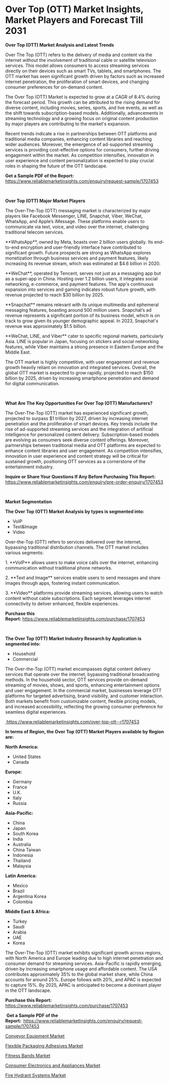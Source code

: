<p><h1>Over Top (OTT) Market Insights, Market Players and Forecast Till 2031</h1></p><p><strong>Over Top (OTT) Market Analysis and Latest Trends</strong></p>
<p><p>Over The Top (OTT) refers to the delivery of media and content via the internet without the involvement of traditional cable or satellite television services. This model allows consumers to access streaming services directly on their devices such as smart TVs, tablets, and smartphones. The OTT market has seen significant growth driven by factors such as increased internet penetration, the proliferation of smart devices, and changing consumer preferences for on-demand content.</p><p>The Over Top (OTT) Market is expected to grow at a CAGR of 8.4% during the forecast period. This growth can be attributed to the rising demand for diverse content, including movies, series, sports, and live events, as well as the shift towards subscription-based models. Additionally, advancements in streaming technology and a growing focus on original content production by major players are contributing to the market's expansion.</p><p>Recent trends indicate a rise in partnerships between OTT platforms and traditional media companies, enhancing content libraries and reaching wider audiences. Moreover, the emergence of ad-supported streaming services is providing cost-effective options for consumers, further driving engagement within the market. As competition intensifies, innovation in user experience and content personalization is expected to play crucial roles in shaping the future of the OTT landscape.</p></p>
<p><strong>Get a Sample PDF of the Report:&nbsp;</strong> <a href="https://www.reliablemarketinsights.com/enquiry/request-sample/1707453?utm_campaign=1264&utm_medium=2&utm_source=Github&utm_content=ia&utm_term=07102024&utm_id=over-top-ott">https://www.reliablemarketinsights.com/enquiry/request-sample/1707453</a></p>
<p>&nbsp;</p>
<p><strong>Over Top (OTT) Major Market Players</strong></p>
<p><p>The Over-The-Top (OTT) messaging market is characterized by major players like Facebook Messenger, LINE, Snapchat, Viber, WeChat, WhatsApp, and Apple’s iMessage. These platforms enable users to communicate via text, voice, and video over the internet, challenging traditional telecom services.</p><p>**WhatsApp**, owned by Meta, boasts over 2 billion users globally. Its end-to-end encryption and user-friendly interface have contributed to significant growth. Future prospects are strong as WhatsApp explores monetization through business services and payment features, likely increasing its revenue stream, which was estimated at $4.6 billion in 2020.</p><p>**WeChat**, operated by Tencent, serves not just as a messaging app but as a super-app in China. Hosting over 1.2 billion users, it integrates social networking, e-commerce, and payment features. The app's continuous expansion into services and gaming indicates robust future growth, with revenue projected to reach $30 billion by 2025.</p><p>**Snapchat** remains relevant with its unique multimedia and ephemeral messaging features, boasting around 500 million users. Snapchat’s ad revenue represents a significant portion of its business model, which is on track to grow given its younger demographic appeal. In 2023, Snapchat's revenue was approximately $1.5 billion.</p><p>**WeChat, LINE, and Viber** cater to specific regional markets, particularly Asia. LINE is popular in Japan, focusing on stickers and social networking features, while Viber maintains a strong presence in Eastern Europe and the Middle East.</p><p>The OTT market is highly competitive, with user engagement and revenue growth heavily reliant on innovation and integrated services. Overall, the global OTT market is expected to grow rapidly, projected to reach $150 billion by 2025, driven by increasing smartphone penetration and demand for digital communication.</p></p>
<p>&nbsp;</p>
<p><strong>What Are The Key Opportunities For Over Top (OTT) Manufacturers?</strong></p>
<p><p>The Over-The-Top (OTT) market has experienced significant growth, projected to surpass $1 trillion by 2027, driven by increasing internet penetration and the proliferation of smart devices. Key trends include the rise of ad-supported streaming services and the integration of artificial intelligence for personalized content delivery. Subscription-based models are evolving as consumers seek diverse content offerings. Moreover, partnerships between traditional media and OTT platforms are expected to enhance content libraries and user engagement. As competition intensifies, innovation in user experience and content strategy will be critical for sustained growth, positioning OTT services as a cornerstone of the entertainment industry.</p></p>
<p><strong>Inquire or Share Your Questions If Any Before Purchasing This Report:</strong> <a href="https://www.reliablemarketinsights.com/enquiry/pre-order-enquiry/1707453?utm_campaign=1264&utm_medium=2&utm_source=Github&utm_content=ia&utm_term=07102024&utm_id=over-top-ott">https://www.reliablemarketinsights.com/enquiry/pre-order-enquiry/1707453</a></p>
<p>&nbsp;</p>
<p><strong>Market Segmentation</strong></p>
<p><strong>The Over Top (OTT) Market Analysis by types is segmented into:</strong></p>
<p><ul><li>VoIP</li><li>Text&Image</li><li>Video</li></ul></p>
<p><p>Over-the-Top (OTT) refers to services delivered over the internet, bypassing traditional distribution channels. The OTT market includes various segments: </p><p>1. **VoIP** allows users to make voice calls over the internet, enhancing communication without traditional phone networks. </p><p>2. **Text and Image** services enable users to send messages and share images through apps, fostering instant communication. </p><p>3. **Video** platforms provide streaming services, allowing users to watch content without cable subscriptions. Each segment leverages internet connectivity to deliver enhanced, flexible experiences.</p></p>
<p><strong>Purchase this Report:&nbsp;</strong><a href="https://www.reliablemarketinsights.com/purchase/1707453?utm_campaign=1264&utm_medium=2&utm_source=Github&utm_content=ia&utm_term=07102024&utm_id=over-top-ott">https://www.reliablemarketinsights.com/purchase/1707453</a></p>
<p>&nbsp;</p>
<p><strong>The Over Top (OTT) Market Industry Research by Application is segmented into:</strong></p>
<p><ul><li>Household</li><li>Commercial</li></ul></p>
<p><p>The Over-the-Top (OTT) market encompasses digital content delivery services that operate over the internet, bypassing traditional broadcasting methods. In the household sector, OTT services provide on-demand streaming of movies, shows, and sports, enhancing entertainment options and user engagement. In the commercial market, businesses leverage OTT platforms for targeted advertising, brand visibility, and customer interaction. Both markets benefit from customizable content, flexible pricing models, and increased accessibility, reflecting the growing consumer preference for seamless digital experiences.</p></p>
<p><a href="https://www.reliablemarketinsights.com/over-top-ott--r1707453?utm_campaign=1264&utm_medium=2&utm_source=Github&utm_content=ia&utm_term=07102024&utm_id=over-top-ott">&nbsp;https://www.reliablemarketinsights.com/over-top-ott--r1707453</a></p>
<p><strong>In terms of Region, the Over Top (OTT) Market Players available by Region are:</strong></p>
<p>
    <p> <strong> North America: </strong>
        <ul>
            <li>United States</li>
            <li>Canada</li>
        </ul>
        </p> 
    <p> <strong> Europe: </strong>
        <ul>
            <li>Germany</li>
            <li>France</li>
            <li>U.K.</li>
            <li>Italy</li>
            <li>Russia</li>
        </ul>
        </p> 
    <p> <strong> Asia-Pacific: </strong>
        <ul>
            <li>China</li>
            <li>Japan</li>
            <li>South Korea</li>
            <li>India</li>
            <li>Australia</li>
            <li>China Taiwan</li>
            <li>Indonesia</li>
            <li>Thailand</li>
            <li>Malaysia</li>
        </ul>
        </p> 
    <p> <strong> Latin America: </strong>
        <ul>
            <li>Mexico</li>
            <li>Brazil</li>
            <li>Argentina Korea</li>
            <li>Colombia</li>
        </ul>
        </p> 
    <p> <strong> Middle East & Africa: </strong>
        <ul>
            <li>Turkey</li>
            <li>Saudi</li>
            <li>Arabia</li>
            <li>UAE</li>
            <li>Korea</li>
        </ul>
    </p>
    </p>
<p><p>The Over-The-Top (OTT) market exhibits significant growth across regions, with North America and Europe leading due to high internet penetration and consumer demand for streaming services. Asia-Pacific is rapidly emerging, driven by increasing smartphone usage and affordable content. The USA contributes approximately 35% to the global market share, while China accounts for around 25%. Europe follows with 20%, and APAC is expected to capture 15%. By 2025, APAC is anticipated to become a dominant player in the OTT landscape.</p></p>
<p><strong>Purchase this Report: </strong><a href="https://www.reliablemarketinsights.com/purchase/1707453?utm_campaign=1264&utm_medium=2&utm_source=Github&utm_content=ia&utm_term=07102024&utm_id=over-top-ott">https://www.reliablemarketinsights.com/purchase/1707453</a></p>
<p>&nbsp;<strong>Get a Sample PDF of the Report:&nbsp;&nbsp;</strong><a href="https://www.reliablemarketinsights.com/enquiry/request-sample/1707453?utm_campaign=1264&utm_medium=2&utm_source=Github&utm_content=ia&utm_term=07102024&utm_id=over-top-ott">https://www.reliablemarketinsights.com/enquiry/request-sample/1707453</a></p>
<p><strong></strong></p>
<p><p><a href="https://www.linkedin.com/pulse/conveyor-equipment-market-overview-regional-outlook-competitive-hn6pe?utm_campaign=1264&utm_medium=2&utm_source=Github&utm_content=ia&utm_term=07102024&utm_id=over-top-ott">Conveyor Equipment Market</a></p><p><a href="https://www.linkedin.com/pulse/flexible-packaging-adhesives-industry-insights-report-analyzing-cwave?utm_campaign=1264&utm_medium=2&utm_source=Github&utm_content=ia&utm_term=07102024&utm_id=over-top-ott">Flexible Packaging Adhesives Market</a></p><p><a href="https://www.linkedin.com/pulse/fitness-bands-market-size-growth-industry-analysis-segmentation-4cgpe?utm_campaign=1264&utm_medium=2&utm_source=Github&utm_content=ia&utm_term=07102024&utm_id=over-top-ott">Fitness Bands Market</a></p><p><a href="https://www.linkedin.com/pulse/opportunities-challenges-consumer-electronics-appliances-market-vhume?utm_campaign=1264&utm_medium=2&utm_source=Github&utm_content=ia&utm_term=07102024&utm_id=over-top-ott">Consumer Electronics and Appliances Market</a></p><p><a href="https://www.linkedin.com/pulse/fire-hydrant-systems-market-trends-growth-outlook-2024--g0cbe?utm_campaign=1264&utm_medium=2&utm_source=Github&utm_content=ia&utm_term=07102024&utm_id=over-top-ott">Fire Hydrant Systems Market</a></p></p>
